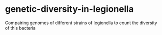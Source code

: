 # genetic-diversity-in-legionella
Compairing genomes of different strains of legionella to count the diversity of this bacteria
